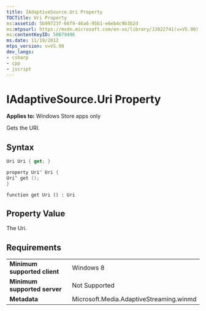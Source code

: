```yaml
---
title: IAdaptiveSource.Uri Property
TOCTitle: Uri Property
ms:assetid: 5b99723f-66f9-46a6-95b1-e6eb4c9b3b2d
ms:mtpsurl: https://msdn.microsoft.com/en-us/library/JJ822741(v=VS.90)
ms:contentKeyID: 50079496
ms.date: 11/19/2012
mtps_version: v=VS.90
dev_langs:
- csharp
- cpp
- jscript
---
```


# IAdaptiveSource.Uri Property

**Applies to:** Windows Store apps only

Gets the URI.

## Syntax

```csharp
Uri Uri { get; }
```

```cpp
property Uri^ Uri {
Uri^ get ();
}
```

```jscript
function get Uri () : Uri
```

## Property Value

The Uri.

## Requirements

|||
|--- |--- |
|**Minimum supported client**|Windows 8|
|**Minimum supported server**|Not Supported|
|**Metadata**|Microsoft.Media.AdaptiveStreaming.winmd|

